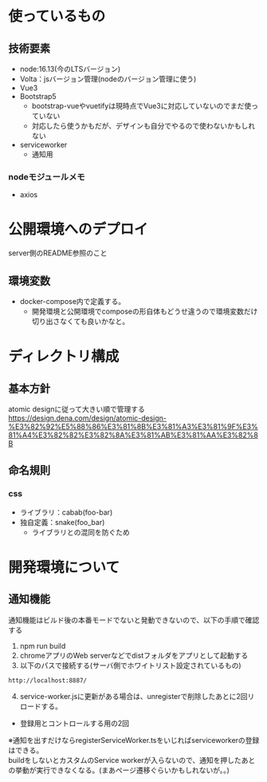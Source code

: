 # 使っているもの
## 技術要素
- node:16.13(今のLTSバージョン)
- Volta：jsバージョン管理(nodeのバージョン管理に使う)
- Vue3
- Bootstrap5
  - bootstrap-vueやvuetifyは現時点でVue3に対応していないのでまだ使っていない
  - 対応したら使うかもだが、デザインも自分でやるので使わないかもしれない
- serviceworker
  - 通知用

### nodeモジュールメモ  
- axios 

# 公開環境へのデプロイ
server側のREADME参照のこと
## 環境変数
- docker-compose内で定義する。
  - 開発環境と公開環境でcomposeの形自体もどうせ違うので環境変数だけ切り出さなくても良いかなと。

# ディレクトリ構成
## 基本方針
atomic designに従って大きい順で管理する  
https://design.dena.com/design/atomic-design-%E3%82%92%E5%88%86%E3%81%8B%E3%81%A3%E3%81%9F%E3%81%A4%E3%82%82%E3%82%8A%E3%81%AB%E3%81%AA%E3%82%8B

## 命名規則
### css
- ライブラリ：cabab(foo-bar)
- 独自定義：snake(foo_bar)
  - ライブラリとの混同を防ぐため

# 開発環境について
## 通知機能
通知機能はビルド後の本番モードでないと発動できないので、以下の手順で確認する
1. npm run build
2. chromeアプリのWeb serverなどでdistフォルダをアプリとして起動する  
3. 以下のパスで接続する(サーバ側でホワイトリスト設定されているもの)
```
http://localhost:8887/
```
4. service-worker.jsに更新がある場合は、unregisterで削除したあとに2回リロードする。
  - 登録用とコントロールする用の2回

※通知を出すだけならregisterServiceWorker.tsをいじればserviceworkerの登録はできる。  
buildをしないとカスタムのService workerが入らないので、通知を押したあとの挙動が実行できなくなる。(まあページ遷移ぐらいかもしれないが。。)
